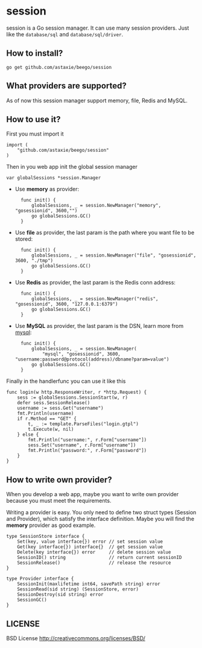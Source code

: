 session
==============

session is a Go session manager. It can use many session providers. Just like the `database/sql` and `database/sql/driver`.

## How to install?

	go get github.com/astaxie/beego/session


## What providers are supported?

As of now this session manager support memory, file, Redis and MySQL.


## How to use it?

First you must import it

	import (
		"github.com/astaxie/beego/session"
	)

Then in you web app init the global session manager
	
	var globalSessions *session.Manager

* Use **memory** as provider:

		func init() {
			globalSessions, _ = session.NewManager("memory", "gosessionid", 3600,"")
			go globalSessions.GC()
		}

* Use **file** as provider, the last param is the path where you want file to be stored:

		func init() {
			globalSessions, _ = session.NewManager("file", "gosessionid", 3600, "./tmp")
			go globalSessions.GC()
		}

* Use **Redis** as provider, the last param is the Redis conn address:

		func init() {
			globalSessions, _ = session.NewManager("redis", "gosessionid", 3600, "127.0.0.1:6379")
			go globalSessions.GC()
		}
		
* Use **MySQL** as provider, the last param is the DSN, learn more from [mysql](https://github.com/Go-SQL-Driver/MySQL#dsn-data-source-name): 

		func init() {
			globalSessions, _ = session.NewManager(
				"mysql", "gosessionid", 3600, "username:password@protocol(address)/dbname?param=value")
			go globalSessions.GC()
		}

Finally in the handlerfunc you can use it like this

	func login(w http.ResponseWriter, r *http.Request) {
		sess := globalSessions.SessionStart(w, r)
		defer sess.SessionRelease()
		username := sess.Get("username")
		fmt.Println(username)
		if r.Method == "GET" {
			t, _ := template.ParseFiles("login.gtpl")
			t.Execute(w, nil)
		} else {
			fmt.Println("username:", r.Form["username"])
			sess.Set("username", r.Form["username"])
			fmt.Println("password:", r.Form["password"])
		}
	}


## How to write own provider?

When you develop a web app, maybe you want to write own provider because you must meet the requirements.

Writing a provider is easy. You only need to define two struct types 
(Session and Provider), which satisfy the interface definition. 
Maybe you will find the **memory** provider as good example.

	type SessionStore interface {
		Set(key, value interface{}) error // set session value
		Get(key interface{}) interface{}  // get session value
		Delete(key interface{}) error     // delete session value
		SessionID() string                // return current sessionID
		SessionRelease()                  // release the resource
	}
	
	type Provider interface {
		SessionInit(maxlifetime int64, savePath string) error
		SessionRead(sid string) (SessionStore, error)
		SessionDestroy(sid string) error
		SessionGC()
	}


## LICENSE

BSD License http://creativecommons.org/licenses/BSD/
